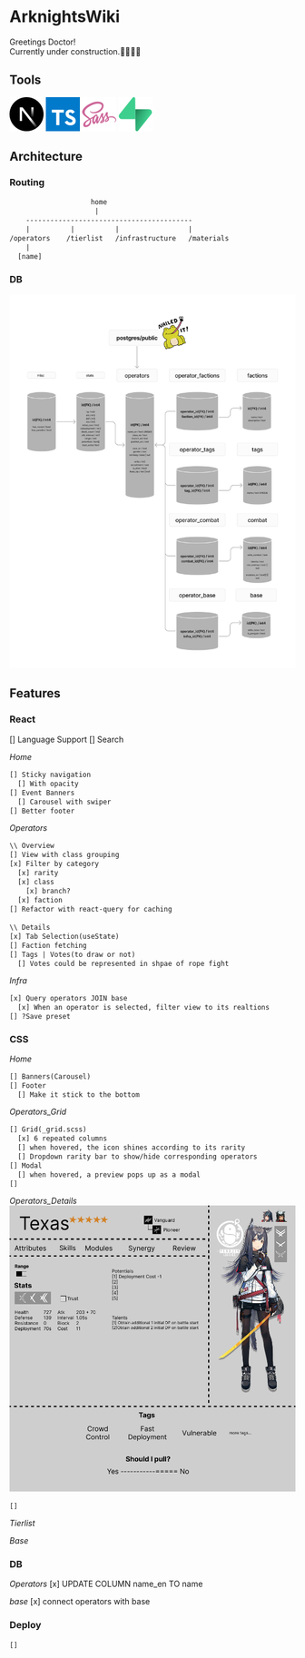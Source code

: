 # ArknightsWiki

Greetings Doctor!\
Currently under construction.👷‍♂️🔨🚧

## Tools

![Next.js](./public/docs/next-js.svg)
![Typescript](./public/docs/typescript.svg)
![Sass](./public/docs/sass.svg)
![Supabase](./public/docs/supabase.svg)

## Architecture

### Routing

```
                    home
                     |
    -----------------------------------------
    |          |          |                 |
/operators    /tierlist   /infrastructure   /materials
    |
  [name]
```

### DB

![db_flow](./public/docs/db_flow.png)

## Features

### React

[] Language Support
[] Search

_Home_

```
[] Sticky navigation
  [] With opacity
[] Event Banners
  [] Carousel with swiper
[] Better footer
```

_Operators_

```
\\ Overview
[] View with class grouping
[x] Filter by category
  [x] rarity
  [x] class
    [x] branch?
  [x] faction
[] Refactor with react-query for caching

\\ Details
[x] Tab Selection(useState)
[] Faction fetching
[] Tags | Votes(to draw or not)
  [] Votes could be represented in shpae of rope fight
```

_Infra_

```
[x] Query operators JOIN base
  [x] When an operator is selected, filter view to its realtions
[] ?Save preset
```

### CSS

_Home_

```
[] Banners(Carousel)
[] Footer
  [] Make it stick to the bottom
```

_Operators_Grid_

```
[] Grid(_grid.scss)
  [x] 6 repeated columns
  [] when hovered, the icon shines according to its rarity
  [] Dropdown rarity bar to show/hide corresponding operators
[] Modal
  [] when hovered, a preview pops up as a modal
[]
```

_Operators_Details_
![details_layout](./public/docs/details_layout.png)

```
[]
```

_Tierlist_

_Base_

### DB

_Operators_
[x] UPDATE COLUMN name_en TO name

_base_
[x] connect operators with base

### Deploy

```
[]
```
